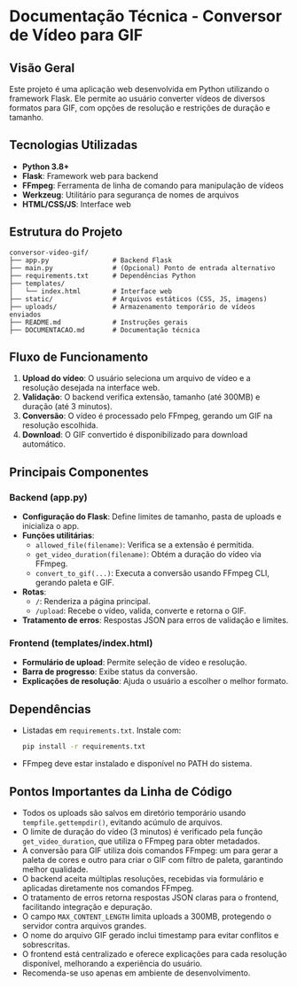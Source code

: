 # Documentação Técnica - Conversor de Vídeo para GIF

## Visão Geral
Este projeto é uma aplicação web desenvolvida em Python utilizando o framework Flask. Ele permite ao usuário converter vídeos de diversos formatos para GIF, com opções de resolução e restrições de duração e tamanho.

## Tecnologias Utilizadas
- **Python 3.8+**
- **Flask**: Framework web para backend
- **FFmpeg**: Ferramenta de linha de comando para manipulação de vídeos
- **Werkzeug**: Utilitário para segurança de nomes de arquivos
- **HTML/CSS/JS**: Interface web

## Estrutura do Projeto
```
conversor-video-gif/
├── app.py                # Backend Flask
├── main.py               # (Opcional) Ponto de entrada alternativo
├── requirements.txt      # Dependências Python
├── templates/
│   └── index.html        # Interface web
├── static/               # Arquivos estáticos (CSS, JS, imagens)
├── uploads/              # Armazenamento temporário de vídeos enviados
├── README.md             # Instruções gerais
├── DOCUMENTACAO.md       # Documentação técnica
```

## Fluxo de Funcionamento
1. **Upload do vídeo**: O usuário seleciona um arquivo de vídeo e a resolução desejada na interface web.
2. **Validação**: O backend verifica extensão, tamanho (até 300MB) e duração (até 3 minutos).
3. **Conversão**: O vídeo é processado pelo FFmpeg, gerando um GIF na resolução escolhida.
4. **Download**: O GIF convertido é disponibilizado para download automático.

## Principais Componentes
### Backend (app.py)
- **Configuração do Flask**: Define limites de tamanho, pasta de uploads e inicializa o app.
- **Funções utilitárias**:
  - `allowed_file(filename)`: Verifica se a extensão é permitida.
  - `get_video_duration(filename)`: Obtém a duração do vídeo via FFmpeg.
  - `convert_to_gif(...)`: Executa a conversão usando FFmpeg CLI, gerando paleta e GIF.
- **Rotas**:
  - `/`: Renderiza a página principal.
  - `/upload`: Recebe o vídeo, valida, converte e retorna o GIF.
- **Tratamento de erros**: Respostas JSON para erros de validação e limites.

### Frontend (templates/index.html)
- **Formulário de upload**: Permite seleção de vídeo e resolução.
- **Barra de progresso**: Exibe status da conversão.
- **Explicações de resolução**: Ajuda o usuário a escolher o melhor formato.

## Dependências
- Listadas em `requirements.txt`. Instale com:
  ```bash
  pip install -r requirements.txt
  ```
- FFmpeg deve estar instalado e disponível no PATH do sistema.


## Pontos Importantes da Linha de Código

- Todos os uploads são salvos em diretório temporário usando `tempfile.gettempdir()`, evitando acúmulo de arquivos.
- O limite de duração do vídeo (3 minutos) é verificado pela função `get_video_duration`, que utiliza o FFmpeg para obter metadados.
- A conversão para GIF utiliza dois comandos FFmpeg: um para gerar a paleta de cores e outro para criar o GIF com filtro de paleta, garantindo melhor qualidade.
- O backend aceita múltiplas resoluções, recebidas via formulário e aplicadas diretamente nos comandos FFmpeg.
- O tratamento de erros retorna respostas JSON claras para o frontend, facilitando integração e depuração.
- O campo `MAX_CONTENT_LENGTH` limita uploads a 300MB, protegendo o servidor contra arquivos grandes.
- O nome do arquivo GIF gerado inclui timestamp para evitar conflitos e sobrescritas.
- O frontend está centralizado e oferece explicações para cada resolução disponível, melhorando a experiência do usuário.
- Recomenda-se uso apenas em ambiente de desenvolvimento.

